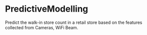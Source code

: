# PredictiveModelling
Predict the walk-in store count in a retail store based on the features collected from Cameras, WiFi Beam.
